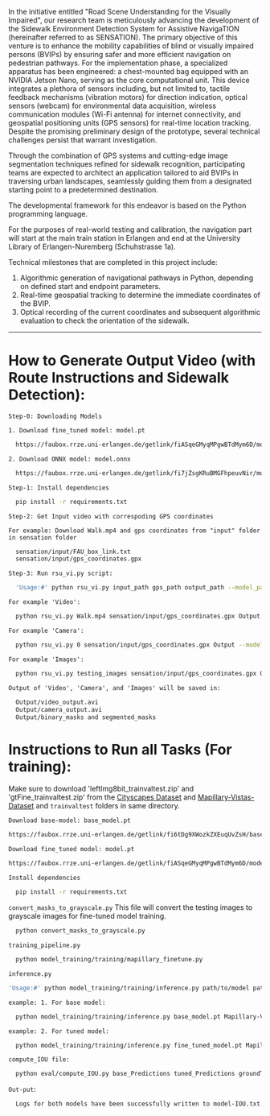 In the initiative entitled "Road Scene Understanding for the Visually Impaired", our research team is meticulously advancing the development of the Sidewalk Environment Detection System for Assistive NavigaTION (hereinafter referred to as SENSATION). The primary objective of this venture is to enhance the mobility capabilities of blind or visually impaired persons (BVIPs) by ensuring safer and more efficient navigation on pedestrian pathways.
For the implementation phase, a specialized apparatus has been engineered: a chest-mounted bag equipped with an NVIDIA Jetson Nano, serving as the core computational unit. This device integrates a plethora of sensors including, but not limited to, tactile feedback mechanisms (vibration motors) for direction indication, optical sensors (webcam) for environmental data acquisition, wireless communication modules (Wi-Fi antenna) for internet connectivity, and geospatial positioning units (GPS sensors) for real-time location tracking.
Despite the promising preliminary design of the prototype, several technical challenges persist that warrant investigation.

Through the combination of GPS systems and cutting-edge image segmentation techniques refined for sidewalk recognition, participating teams are expected to architect an application tailored to aid BVIPs in traversing urban landscapes, seamlessly guiding them from a designated starting point to a predetermined destination.

The developmental framework for this endeavor is based on the Python programming language.

For the purposes of real-world testing and calibration, the navigation part will start at the main train station in Erlangen and end at the University Library of Erlangen-Nuremberg (Schuhstrasse 1a).

Technical milestones that are completed in this project include:
1. Algorithmic generation of navigational pathways in Python, depending on defined start and endpoint parameters.
2. Real-time geospatial tracking to determine the immediate coordinates of the BVIP.
3. Optical recording of the current coordinates and subsequent algorithmic evaluation to check the orientation of the sidewalk.


------------------------------------------------------------------------------------------

# How to Generate Output Video (with Route Instructions and Sidewalk Detection):
`Step-0: Downloading Models`

`1. Download fine_tuned model: model.pt`
```sh
  https://faubox.rrze.uni-erlangen.de/getlink/fiASqeGMyqMPgwBTdMym6D/model.pt
```
`2. Download ONNX model: model.onnx`
```sh
  https://faubox.rrze.uni-erlangen.de/getlink/fi7jZsgKRuBMGFhpeuvNir/model.onnx
```

`Step-1: Install dependencies`
```sh
  pip install -r requirements.txt
```
`Step-2: Get Input video with correspoding GPS coordinates`

`For example: Download Walk.mp4 and gps coordinates from "input" folder in sensation folder`
```sh
  sensation/input/FAU_box_link.txt
  sensation/input/gps_coordinates.gpx
```

`Step-3: Run rsu_vi.py script:`
```sh
  'Usage:#' python rsu_vi.py input_path gps_path output_path --model_path 
```
`For example 'Video':`
```sh
  python rsu_vi.py Walk.mp4 sensation/input/gps_coordinates.gpx Output --model_path model.onnx
```
`For example 'Camera':`
```sh
  python rsu_vi.py 0 sensation/input/gps_coordinates.gpx Output --model_path model.onnx
```
`For example 'Images':`
```sh
  python rsu_vi.py testing_images sensation/input/gps_coordinates.gpx Output --model_path model.onnx
```

`Output of 'Video', 'Camera', and 'Images' will be saved in:`
```sh
  Output/video_output.avi
  Output/camera_output.avi
  Output/binary_masks and segmented_masks
```


# Instructions to Run all Tasks (For training):
Make sure to download 'leftImg8bit_trainvaltest.zip' and 'gtFine_trainvaltest.zip' from the <a href="https://www.cityscapes-dataset.com/downloads/">Cityscapes Dataset</a> and <a href="https://www.mapillary.com/dataset/vistas">Mapillary-Vistas-Dataset</a> and `trainvaltest` folders in same directory.

`Download base-model: base_model.pt`
```sh
https://faubox.rrze.uni-erlangen.de/getlink/fi6tDg9XWozkZXEuqUvZsH/base_model.pt
```
`Download fine_tuned model: model.pt`
```sh
https://faubox.rrze.uni-erlangen.de/getlink/fiASqeGMyqMPgwBTdMym6D/model.pt
```

`Install dependencies`
```sh
  pip install -r requirements.txt 
```

`convert_masks_to_grayscale.py`
This file will convert the testing images to grayscale images for fine-tuned model training.
```sh
  python convert_masks_to_grayscale.py
```

`training_pipeline.py`
```sh
  python model_training/training/mapillary_finetune.py
```

`inference.py`
```sh
'Usage:#' python model_training/training/inference.py path/to/model path/to/mapillaryImages path/to/mapillaryLabels OutputPath/to/ModelOutput OutputPath/to/binaryPredictions OutputPath/to/groundTruth 
```
`example: 1. For base model:`
```sh 
  python model_training/training/inference.py base_model.pt Mapillary-Vistas-1000-sidewalks/testing/images Mapillary-Vistas-1000-sidewalks/testing/labels base_model_output base_Predictions groundTruth
```
`example: 2. For tuned model:`
```sh 
  python model_training/training/inference.py fine_tuned_model.pt Mapillary-Vistas-1000-sidewalks/testing/images Mapillary-Vistas-1000-sidewalks/testing/labels tuned_model_output tuned_Predictions groundTruth
```

`compute_IOU file:`
```sh
  python eval/compute_IOU.py base_Predictions tuned_Predictions groundTruth 
```

`Out-put`:
```sh
  Logs for both models have been successfully written to model-IOU.txt.
```
